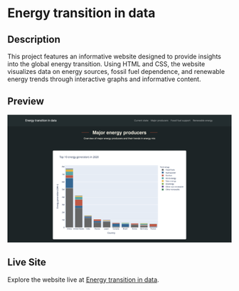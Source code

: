 # Energy transition in data

## Description
This project features an informative website designed to provide insights into the global energy transition. Using HTML and CSS, the website visualizes data on energy sources, fossil fuel dependence, and renewable energy trends through interactive graphs and informative content.

## Preview
![Website Screenshot](assets/website-preview.png)

## Live Site
Explore the website live at [Energy transition in data](https://tomhtlnd.github.io/energy-transition-in-data/).
